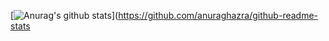 [![Anurag's github stats](https://github-readme-stats.vercel.app/api?username=vivekperkawar&show_icons=true&theme=dark&include_all_commits=true&count_private=true)](https://github.com/anuraghazra/github-readme-stats
